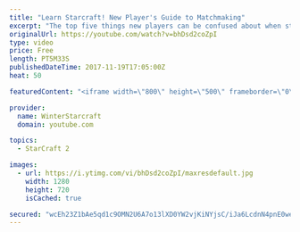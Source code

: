 ```yaml
---
title: "Learn Starcraft! New Player's Guide to Matchmaking"
excerpt: "The top five things new players can be confused about when starting off playing Starcraft 2!"
originalUrl: https://youtube.com/watch?v=bhDsd2coZpI
type: video
price: Free
length: PT5M33S
publishedDateTime: 2017-11-19T17:05:00Z
heat: 50

featuredContent: "<iframe width=\"800\" height=\"500\" frameborder=\"0\" src=\"https://www.youtube.com/embed/bhDsd2coZpI\" allow=\"accelerometer; autoplay; encrypted-media; gyroscope; picture-in-picture\" allowfullscreen></iframe>"

provider:
  name: WinterStarcraft
  domain: youtube.com

topics:
  - StarCraft 2

images:
  - url: https://i.ytimg.com/vi/bhDsd2coZpI/maxresdefault.jpg
    width: 1280
    height: 720
    isCached: true

secured: "wcEh23Z1bAe5qd1c9OMN2U6A7o13lXD0YW2vjKiNYjsC/iJa6LcdnN4pnE0we/PJz7U+vO5oR8tX8QoCkagh9K2cvQ0Eodl8Q0e3y0Qvs+PcF1FcECnjkAndwHwjY587w30vibTHQ0WmR5nP5eBmTglua4+0YJyT6dOopsorFm5AhoWRAepfHf5PCVi39I6yj/IHauABdKYJ1egrSPzJb7DdYefluceGQKbJ1dL+F9ENgYAdTMSdq+m/5KHymI9ggTniQjkpHsj5tQmqT+agbRxCSc93Tl8Llog3XCPmRSKmxYZZEwYz29i496ZMRus2gQlNpP+A1AmNFTLXBBVX/5vxVlpEOvBeVwIqD46ExAyz7yCVniDSNK4s6BhTm8QF8BRIHdUAtNEF3ncOeQfCVle6V/XnpxMIaNzWsPbLWgA=;U3zagoIGkaVLFzP9s51Gcw=="
---
```



